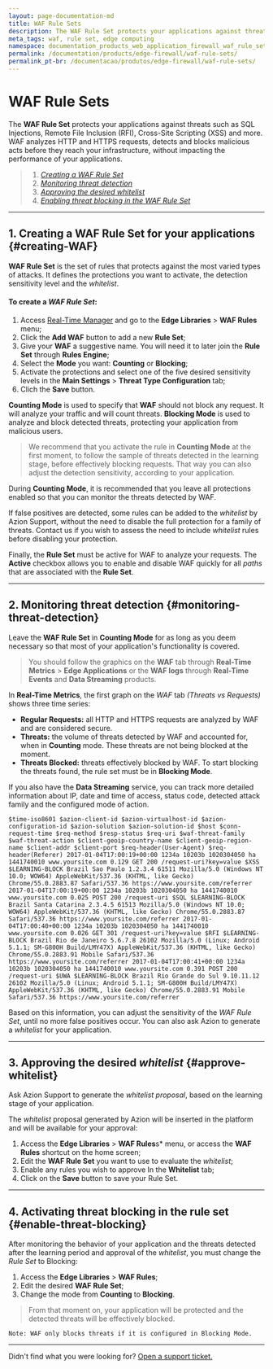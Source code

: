 ```yaml
---
layout: page-documentation-md
title: WAF Rule Sets
description: The WAF Rule Set protects your applications against threats such as SQL Injections, Remote File Inclusion (RFI), Cross-Site Scripting (XSS) and more.
meta_tags: waf, rule set, edge computing
namespace: documentation_products_web_application_firewall_waf_rule_sets
permalink: /documentation/products/edge-firewall/waf-rule-sets/
permalink_pt-br: /documentacao/produtos/edge-firewall/waf-rule-sets/
---
```

# WAF Rule Sets



The **WAF Rule Set** protects your applications against threats such as SQL Injections, Remote File Inclusion (RFI), Cross-Site Scripting (XSS) and more. WAF analyzes HTTP and HTTPS requests, detects and blocks malicious acts before they reach your infrastructure, without impacting the performance of your applications.

> 1. *[Creating a WAF Rule Set](#creating-WAF)*
> 3. *[Monitoring threat detection](#monitoring-threat-detection)*
> 4. *[Approving the desired whitelist](#approve-whitelist)*
> 5. *[Enabling threat blocking in the WAF Rule Set](#enable-threat-blocking)*

---

## 1. **Creating a WAF Rule Set for your applications** {#creating-WAF}

**WAF Rule Set** is the set of rules that protects against the most varied types of attacks. It defines the protections you want to activate, the detection sensitivity level and the *whitelist*.

#### To create a *WAF Rule Set*:

1.  Access [Real-Time Manager](https://manager.azion.com/) and go to the **Edge Libraries** > **WAF Rules** menu;
2.  Click the **Add WAF** button to add a new **Rule Set**;
3.  Give your **WAF** a suggestive name. You will need it to later join the **Rule Set** through **Rules Engine**;
4.  Select the **Mode** you want: **Counting** or **Blocking**;
5.  Activate the protections and select one of the five desired sensitivity levels in the **Main Settings** > **Threat Type Configuration** tab;
6.  Clich the **Save** button.

**Counting Mode** is used to specify that **WAF** should not block any request. It will analyze your traffic and will count threats. **Blocking Mode** is used to analyze and block detected threats, protecting your application from malicious users.

> We recommend that you activate the rule in **Counting Mode** at the first moment, to follow the sample of threats detected in the learning stage, before effectively blocking requests. That way you can also adjust the detection sensitivity, according to your application.

During **Counting Mode**, it is recommended that you leave all protections enabled so that you can monitor the threats detected by WAF.

If false positives are detected, some rules can be added to the *whitelist* by Azion Support, without the need to disable the full protection for a family of threats. Contact us if you wish to assess the need to include *whitelist* rules before disabling your protection.

Finally, the **Rule Set** must be active for WAF to analyze your requests. The **Active** checkbox allows you to enable and disable WAF quickly for all *paths* that are associated with the **Rule Set**.

---

## 2. **Monitoring threat detection** {#monitoring-threat-detection}

Leave the **WAF Rule Set** in **Counting Mode** for as long as you deem necessary so that most of your application's functionality is covered. 

> You should follow the graphics on the **WAF** tab through **Real-Time Metrics** > **Edge Applications** or the **WAF logs** through **Real-Time Events** and **Data Streaming** products. 

In **Real-Time Metrics**, the first graph on the *WAF* tab *(Threats vs Requests)* shows three time series:

*   **Regular Requests:** all HTTP and HTTPS requests are analyzed by WAF and are considered secure.
*   **Threats:** the volume of threats detected by WAF and accounted for, when in **Counting** mode. These threats are not being blocked at the moment.
*   **Threats Blocked:** threats effectively blocked by WAF. To start blocking the threats found, the rule set must be in **Blocking Mode**.

If you also have the **Data Streaming** service, you can track more detailed information about IP, date and time of access, status code, detected attack family and the configured mode of action.

~~~
$time-iso8601 $azion-client-id $azion-virtualhost-id $azion-configuration-id $azion-solution $azion-solution-id $host $conn-request-time $req-method $resp-status $req-uri $waf-threat-family $waf-threat-action $client-geoip-country-name $client-geoip-region-name $client-addr $client-port $req-header(User-Agent) $req-header(Referer) 2017-01-04T17:00:19+00:00 1234a 10203b 1020304050 ha 1441740010 www.yoursite.com 0.129 GET 200 /request-uri?key=value $XSS $LEARNING-BLOCK Brazil Sao Paulo 1.2.3.4 61511 Mozilla/5.0 (Windows NT 10.0; WOW64) AppleWebKit/537.36 (KHTML, like Gecko) Chrome/55.0.2883.87 Safari/537.36 https://www.yoursite.com/referrer 2017-01-04T17:00:19+00:00 1234a 10203b 1020304050 ha 1441740010 www.yoursite.com 0.025 POST 200 /request-uri $SQL $LEARNING-BLOCK Brazil Santa Catarina 2.3.4.5 61513 Mozilla/5.0 (Windows NT 10.0; WOW64) AppleWebKit/537.36 (KHTML, like Gecko) Chrome/55.0.2883.87 Safari/537.36 https://www.yoursite.com/referrer 2017-01-04T17:00:40+00:00 1234a 10203b 1020304050 ha 1441740010 www.yoursite.com 0.026 GET 301 /request-uri?key=value $RFI $LEARNING-BLOCK Brazil Rio de Janeiro 5.6.7.8 26102 Mozilla/5.0 (Linux; Android 5.1.1; SM-G800H Build/LMY47X) AppleWebKit/537.36 (KHTML, like Gecko) Chrome/55.0.2883.91 Mobile Safari/537.36 https://www.yoursite.com/referrer 2017-01-04T17:00:41+00:00 1234a 10203b 1020304050 ha 1441740010 www.yoursite.com 0.391 POST 200 /request-uri $UWA $LEARNING-BLOCK Brazil Rio Grande do Sul 9.10.11.12 26102 Mozilla/5.0 (Linux; Android 5.1.1; SM-G800H Build/LMY47X) AppleWebKit/537.36 (KHTML, like Gecko) Chrome/55.0.2883.91 Mobile Safari/537.36 https://www.yoursite.com/referrer
~~~

Based on this information, you can adjust the sensitivity of the *WAF Rule Set*, until no more false positives occur. You can also ask Azion to generate a *whitelist* for your application.

---

## 3. **Approving the desired *whitelist*** {#approve-whitelist}

Ask Azion Support to generate the *whitelist proposal*, based on the learning stage of your application.

The *whitelist* proposal generated by Azion will be inserted in the platform and will be available for your approval:

1.  Access the **Edge Libraries** > **WAF Rules**s* menu, or access the **WAF Rules** shortcut on the home screen;
2.  Edit the **WAF Rule Set** you want to use to evaluate the *whitelist*;
3.   Enable any rules you wish to approve In the **Whitelist** tab;
4.  Click on the  **Save** button to save your Rule Set.

---

## 4. **Activating threat blocking in the rule set** {#enable-threat-blocking}

After monitoring the behavior of your application and the threats detected after the learning period and approval of the *whitelist*, you must change the *Rule Set* to Blocking:

1.  Access the **Edge Libraries** > **WAF Rules**;
2.  Edit the desired **WAF Rule Set**;
3.  Change the mode from **Counting** to **Blocking**.

> From that moment on, your application will be protected and the detected threats will be effectively blocked.

~~~
Note: WAF only blocks threats if it is configured in Blocking Mode.
~~~

---

Didn't find what you were looking for? [Open a support ticket.](https://tickets.azion.com/)
